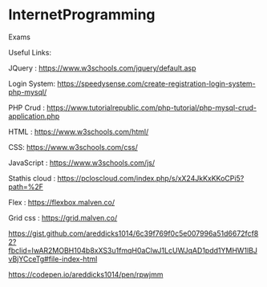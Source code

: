 # InternetProgramming
Exams

Useful Links:

JQuery : https://www.w3schools.com/jquery/default.asp

Login System: https://speedysense.com/create-registration-login-system-php-mysql/

PHP Crud : https://www.tutorialrepublic.com/php-tutorial/php-mysql-crud-application.php

HTML : https://www.w3schools.com/html/

CSS: https://www.w3schools.com/css/

JavaScript : https://www.w3schools.com/js/

Stathis cloud : https://pcloscloud.com/index.php/s/xX24JkKxKKoCPi5?path=%2F

Flex : https://flexbox.malven.co/

Grid css : https://grid.malven.co/


https://gist.github.com/areddicks1014/6c39f769f0c5e007996a51d6672fcf82?fbclid=IwAR2MOBH104b8xXS3u1fmqH0aClwJ1LcUWJqAD1pdd1YMHW1lBJvBjYCceTg#file-index-html

https://codepen.io/areddicks1014/pen/rpwjmm
